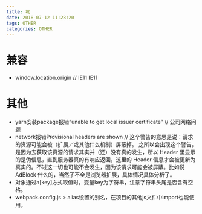 ```yaml
---
title: 坑
date: 2018-07-12 11:28:20
tags: OTHER
categories: OTHER
---
```

# 兼容
* window.location.origin // IE11 IE11

# 其他
* yarn安装package报错“unable to get local issuer certificate” // 公司网络问题
* network报错Provisional headers are shown 
// 这个警告的意思是说：请求的资源可能会被（扩展／或其他什么机制）屏蔽掉。
之所以会出现这个警告，是因为去获取该资源的请求其实并（还）没有真的发生，所以 Header 里显示的是伪信息，直到服务器真的有响应返回，这里的 Header 信息才会被更新为真实的。不过这一切也可能不会发生，因为该请求可能会被屏蔽。比如说 AdBlock 什么的，当然了不全是浏览器扩展，具体情况具体分析了。
* 对象通过a[key]方式取值时，变量key为字符串，注意字符串头尾是否含有空格。
* webpack.config.js > alias设置的别名，在项目的其他js文件中import也能使用。